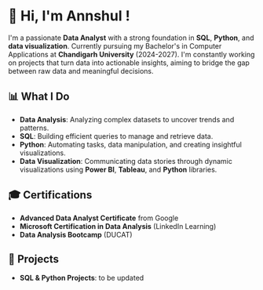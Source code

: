 # 👋 Hi, I'm Annshul !

I'm a passionate **Data Analyst** with a strong foundation in **SQL**, **Python**, and **data visualization**. 
Currently pursuing my Bachelor's in Computer Applications at **Chandigarh University** (2024-2027). 
I'm constantly working on projects that turn data into actionable insights, aiming to bridge the gap between raw data and meaningful decisions.

## 📊 What I Do
- **Data Analysis**: Analyzing complex datasets to uncover trends and patterns.
- **SQL**: Building efficient queries to manage and retrieve data.
- **Python**: Automating tasks, data manipulation, and creating insightful visualizations.
- **Data Visualization**: Communicating data stories through dynamic visualizations using **Power BI**, **Tableau**, and **Python** libraries.

## 🎓 Certifications
- **Advanced Data Analyst Certificate** from Google
- **Microsoft Certification in Data Analysis** (LinkedIn Learning)
- **Data Analysis Bootcamp** (DUCAT)

## 🚀 Projects
- **SQL & Python Projects**: to be updated

<!---
Annshulsajwan/Annshulsajwan is a ✨ special ✨ repository because its `README.md` (this file) appears on your GitHub profile.
You can click the Preview link to take a look at your changes.
--->
